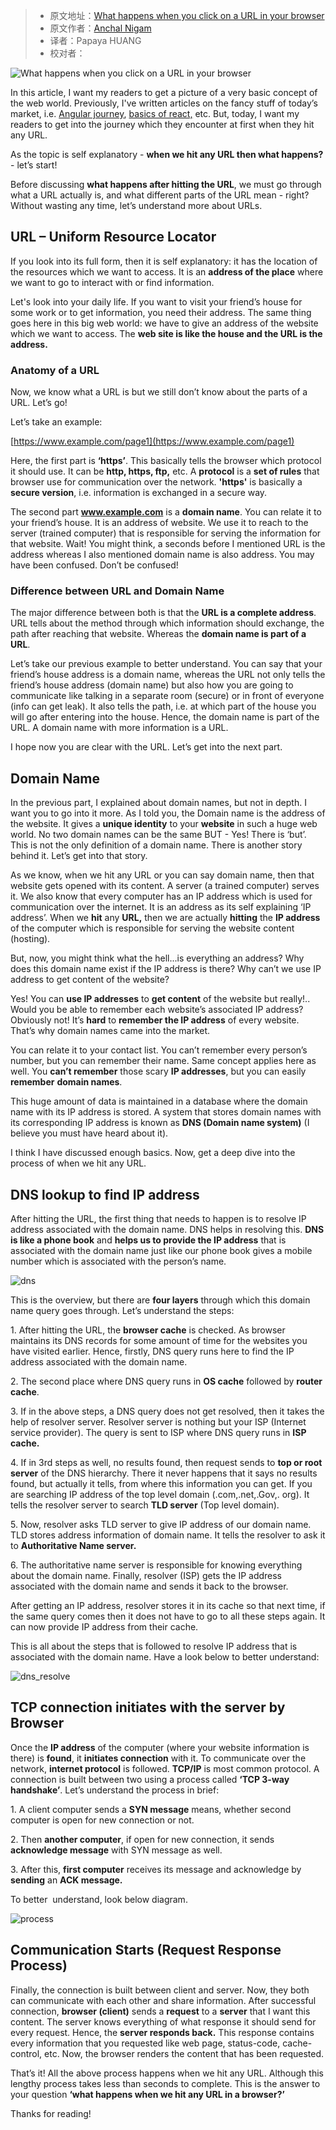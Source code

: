 > -  原文地址：[What happens when you click on a URL in your browser](https://www.freecodecamp.org/news/what-happens-when-you-hit-url-in-your-browser/)
> -  原文作者：[Anchal Nigam](https://www.freecodecamp.org/news/author/anchal/)
> -  译者：Papaya HUANG
> -  校对者：

![What happens when you click on a URL in your browser](https://www.freecodecamp.org/news/content/images/size/w2000/2019/06/browser.png)

In this article, I want my readers to get a picture of a very basic concept of the web world. Previously, I've written articles on the fancy stuff of today’s market, i.e. [Angular journey](https://www.freecodecamp.org/news/angular-a-journey-into-one-of-the-most-popular-front-end-tools-in-todays-job-market/), [basics of react,](https://www.freecodecamp.org/news/start-your-journey-into-the-world-of-react-by-learning-these-basics-d6e05d3655e3/) etc. But, today, I want my readers to get into the journey which they encounter at first when they hit any URL.

As the topic is self explanatory - **when we hit any URL then what happens?** \- let’s start!

Before discussing **what happens after hitting the URL**, we must go through what a URL actually is, and what different parts of the URL mean - right? Without wasting any time, let’s understand more about URLs.

## URL – Uniform Resource Locator

If you look into its full form, then it is self explanatory: it has the location of the resources which we want to access. It is an **address of the place** where we want to go to interact with or find information.

Let's look into your daily life. If you want to visit your friend’s house for some work or to get information, you need their address. The same thing goes here in this big web world: we have to give an address of the website which we want to access. The **web site is like the house and the URL is the address.**

### Anatomy of a URL

Now, we know what a URL is but we still don’t know about the parts of a URL. Let’s go!

Let’s take an example:

[https://www.example.com/page1](https://www.example.com/page1)

Here, the first part is **‘https’**. This basically tells the browser which protocol it should use. It can be **http, https, ftp,** etc. A **protocol** is a **set of rules** that browser use for communication over the network. **'https'** is basically a **secure version**, i.e. information is exchanged in a secure way.

The second part **www.example.com** is a **domain name**. You can relate it to your friend’s house. It is an address of website. We use it to reach to the server (trained computer) that is responsible for serving the information for that website. Wait! You might think, a seconds before I mentioned URL is the address whereas I also mentioned domain name is also address. You may have been confused. Don’t be confused!

### Difference between URL and Domain Name

The major difference between both is that the **URL is a complete address**. URL tells about the method through which information should exchange, the path after reaching that website. Whereas the **domain name is part of a URL**.

Let’s take our previous example to better understand. You can say that your friend’s house address is a domain name, whereas the URL not only tells the friend’s house address (domain name) but also how you are going to communicate like talking in a separate room (secure) or in front of everyone (info can get leak). It also tells the path, i.e. at which part of the house you will go after entering into the house. Hence, the domain name is part of the URL. A domain name with more information is a URL.

I hope now you are clear with the URL. Let’s get into the next part.

## Domain Name

In the previous part, I explained about domain names, but not in depth. I want you to go into it more. As I told you, the Domain name is the address of the website. It gives a **unique identity** to your **website** in such a huge web world. No two domain names can be the same BUT - Yes! There is ‘but’. This is not the only definition of a domain name. There is another story behind it. Let’s get into that story.

As we know, when we hit any URL or you can say domain name, then that website gets opened with its content. A server (a trained computer) serves it. We also know that every computer has an IP address which is used for communication over the internet. It is an address as its self explaining ‘IP address’. When we **hit** any **URL,** then we are actually **hitting** the **IP address** of the computer which is responsible for serving the website content (hosting).

But, now, you might think what the hell...is everything an address? Why does this domain name exist if the IP address is there? Why can’t we use IP address to get content of the website?

Yes! You can **use IP addresses** to **get content** of the website but really!.. Would you be able to remember each website’s associated IP address? Obviously not! It’s **hard** to **remember the IP address** of every website. That’s why domain names came into the market.

You can relate it to your contact list. You can’t remember every person’s number, but you can remember their name. Same concept applies here as well. You **can’t remember** those scary **IP addresses**, but you can easily **remember** **domain names**.

This huge amount of data is maintained in a database where the domain name with its IP address is stored. A system that stores domain names with its corresponding IP address is known as **DNS (Domain name system)** (I believe you must have heard about it).

I think I have discussed enough basics. Now, get a deep dive into the process of when we hit any URL.

## DNS lookup to find IP address

After hitting the URL, the first thing that needs to happen is to resolve IP address associated with the domain name. DNS helps in resolving this. **DNS is like a phone book** and **helps us to provide the IP address** that is associated with the domain name just like our phone book gives a mobile number which is associated with the person’s name.

![dns](https://www.freecodecamp.org/news/content/images/2019/06/dns.png)

  
This is the overview, but there are **four layers** through which this domain name query goes through. Let’s understand the steps:

1\. After hitting the URL, the **browser cache** is checked. As browser maintains its DNS records for some amount of time for the websites you have visited earlier. Hence, firstly, DNS query runs here to find the IP address associated with the domain name.

2\. The second place where DNS query runs in **OS cache** followed by **router cache**.

3\. If in the above steps, a DNS query does not get resolved, then it takes the help of resolver server. Resolver server is nothing but your ISP (Internet service provider). The query is sent to ISP where DNS query runs in **ISP cache.**

4\. If in 3rd steps as well, no results found, then request sends to **top or root server** of the DNS hierarchy. There it never happens that it says no results found, but actually it tells, from where this information you can get. If you are searching IP address of the top level domain (.com,.net,.Gov,. org). It tells the resolver server to search **TLD server** (Top level domain).

5\. Now, resolver asks TLD server to give IP address of our domain name. TLD stores address information of domain name. It tells the resolver to ask it to **Authoritative Name server.**

6\. The authoritative name server is responsible for knowing everything about the domain name. Finally, resolver (ISP) gets the IP address associated with the domain name and sends it back to the browser.

After getting an IP address, resolver stores it in its cache so that next time, if the same query comes then it does not have to go to all these steps again. It can now provide IP address from their cache.

This is all about the steps that is followed to resolve IP address that is associated with the domain name. Have a look below to better understand:

![dns_resolve](https://www.freecodecamp.org/news/content/images/2019/06/dns_resolve.png)

## TCP connection initiates with the server by Browser

Once the **IP address** of the computer (where your website information is there) is **found**, it **initiates connection** with it. To communicate over the network, **internet protocol** is followed. **TCP/IP** is most common protocol. A connection is built between two using a process called **‘TCP 3-way handshake’**. Let’s understand the process in brief:

1\. A client computer sends a **SYN message** means, whether second computer is open for new connection or not.

2\. Then **another computer**, if open for new connection, it sends **acknowledge message** with SYN message as well.

3\. After this, **first computer** receives its message and acknowledge by **sending** an **ACK message.**

To better  understand, look below diagram.

![process](https://www.freecodecamp.org/news/content/images/2019/06/process.png)

## Communication Starts (Request Response Process)

Finally, the connection is built between client and server. Now, they both can communicate with each other and share information. After successful connection, **browser (client)** sends a **request** to a **server** that I want this content. The server knows everything of what response it should send for every request. Hence, the **server responds back.** This response contains every information that you requested like web page, status-code, cache-control, etc. Now, the browser renders the content that has been requested.

That’s it! All the above process happens when we hit any URL. Although this lengthy process takes less than seconds to complete. This is the answer to your question **‘what happens when we hit any URL in a browser?’**

Thanks for reading!

